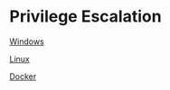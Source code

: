# Privilege Escalation

[Windows](Privilege%20Escalation%207243dc38ffc047c3bc7751bed4310ee4/Windows%20c2c2d71447bd492ca8778243e2cc7510.md)

[Linux](Privilege%20Escalation%207243dc38ffc047c3bc7751bed4310ee4/Linux%20aa8bad6ec9cf469eb33c04a049630f95.md)

[Docker](Privilege%20Escalation%207243dc38ffc047c3bc7751bed4310ee4/Docker%204168044d3222416d9638616a5da9f102.md)